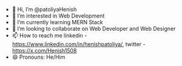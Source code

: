 - 👋 Hi, I’m @patoliyaHenish
- 👀 I’m interested in Web Development
- 🌱 I’m currently learning MERN Stack
- 💞️ I’m looking to collaborate on Web Developer and Web Designer
- 📫 How to reach me linkedin - https://www.linkedin.com/in/henishpatoliya/, twitter - https://x.com/Henish1508
- 😄 Pronouns: He/Him

<!---
patoliyaHenish/patoliyaHenish is a ✨ special ✨ repository because its `README.md` (this file) appears on your GitHub profile.
You can click the Preview link to take a look at your changes.
--->
